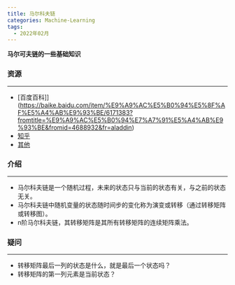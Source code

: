 ```yaml
---
title: 马尔科夫链
categories: Machine-Learning
tags:
  - 2022年02月
---
```


**马尔可夫链的一些基础知识**

### **资源**

___

* [百度百科]](https://baike.baidu.com/item/%E9%A9%AC%E5%B0%94%E5%8F%AF%E5%A4%AB%E9%93%BE/6171383?fromtitle=%E9%A9%AC%E5%B0%94%E7%A7%91%E5%A4%AB%E9%93%BE&fromid=4688932&fr=aladdin)
* [知乎](https://zhuanlan.zhihu.com/p/26453269)
* [其他](http://www.360doc.com/content/19/0319/08/32196507_822586429.shtml)

### **介绍**

___

* 马尔科夫链是一个随机过程，未来的状态只与当前的状态有关，与之前的状态无关。
* 马尔科夫链中随机变量的状态随时间步的变化称为演变或转移（通过转移矩阵或转移图）。
* n阶马尔科夫链，其转移矩阵是其所有转移矩阵的连续矩阵乘法。


### **疑问**

___

* 转移矩阵最后一列的状态是什么，就是最后一个状态吗？
* 转移矩阵的第一列元素是当前状态？
